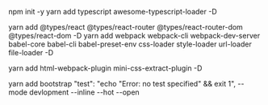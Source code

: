 npm init -y
yarn add typescript awesome-typescript-loader -D

yarn add @types/react @types/react-router @types/react-router-dom @types/react-dom -D
yarn add webpack webpack-cli webpack-dev-server babel-core babel-cli babel-preset-env css-loader style-loader url-loader file-loader -D

yarn add html-webpack-plugin mini-css-extract-plugin -D

<!-- 单独路口，文件 vendor-->
yarn add bootstrap
"test": "echo \"Error: no test specified\" && exit 1",
--mode devlopment --inline --hot --open